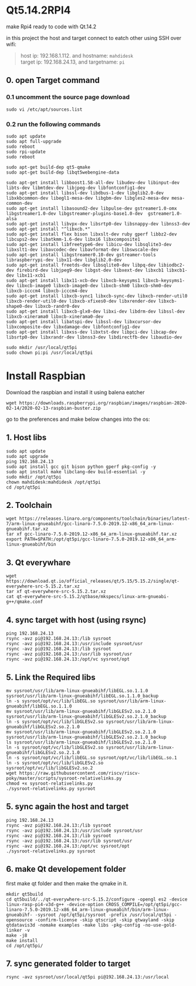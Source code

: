 # Qt5.14.2RPI4
make Rpi4 ready to code with Qt.14.2

in this project the host and target connect to eatch other using SSH over wifi:<br />
> host ip: 192.168.1.112. and hostname: `mahdidesk` <br />
> target ip: 192.168.24.13, and targetname: `pi`

## 0. open Target command

### 0.1 uncomment the source page download 
```
sudo vi /etc/apt/sources.list
```

### 0.2 run the following commands
```
sudo apt update
sudo apt full-upgrade
sudo reboot
sudo rpi-update
sudo reboot

sudo apt-get build-dep qt5-qmake
sudo apt-get build-dep libqt5webengine-data

sudo apt-get install libboost1.58-all-dev libudev-dev libinput-dev libts-dev libmtdev-dev libjpeg-dev libfontconfig1-dev 
sudo apt-get install libssl-dev libdbus-1-dev libglib2.0-dev libxkbcommon-dev libegl1-mesa-dev libgbm-dev libgles2-mesa-dev mesa-common-dev
sudo apt-get install libasound2-dev libpulse-dev gstreamer1.0-omx libgstreamer1.0-dev libgstreamer-plugins-base1.0-dev  gstreamer1.0-alsa
sudo apt-get install libvpx-dev libsrtp0-dev libsnappy-dev libnss3-dev
sudo apt-get install "^libxcb.*"
sudo apt-get install flex bison libxslt-dev ruby gperf libbz2-dev libcups2-dev libatkmm-1.6-dev libxi6 libxcomposite1
sudo apt-get install libfreetype6-dev libicu-dev libsqlite3-dev libxslt1-dev libavcodec-dev libavformat-dev libswscale-dev 
sudo apt-get install libgstreamer0.10-dev gstreamer-tools libraspberrypi-dev libx11-dev libglib2.0-dev 
sudo apt-get install freetds-dev libsqlite0-dev libpq-dev libiodbc2-dev firebird-dev libjpeg9-dev libgst-dev libxext-dev libxcb1 libxcb1-dev libx11-xcb1 
sudo apt-get install libx11-xcb-dev libxcb-keysyms1 libxcb-keysyms1-dev libxcb-image0 libxcb-image0-dev libxcb-shm0 libxcb-shm0-dev libxcb-icccm4 libxcb-icccm4-dev 
sudo apt-get install libxcb-sync1 libxcb-sync-dev libxcb-render-util0 libxcb-render-util0-dev libxcb-xfixes0-dev libxrender-dev libxcb-shape0-dev libxcb-randr0-dev 
sudo apt-get install libxcb-glx0-dev libxi-dev libdrm-dev libssl-dev libxcb-xinerama0 libxcb-xinerama0-dev
sudo apt-get install libatspi-dev libssl-dev libxcursor-dev libxcomposite-dev libxdamage-dev libfontconfig1-dev 
sudo apt-get install libxss-dev libxtst-dev libpci-dev libcap-dev libsrtp0-dev libxrandr-dev libnss3-dev libdirectfb-dev libaudio-dev

sudo mkdir /usr/local/qt5pi
sudo chown pi:pi /usr/local/qt5pi
```

# Install Raspbian 
Download the raspbian and install it using balena eatcher
```
wget https://downloads.raspberrypi.org/raspbian/images/raspbian-2020-02-14/2020-02-13-raspbian-buster.zip
```
go to the preferences and make below changes into the os:


## 1. Host libs
```
sudo apt update
sudo apt upgrade 
ping 192.168.24.13
sudo apt install gcc git bison python gperf pkg-config -y
sudo apt install make libclang-dev build-essential -y
sudo mkdir /opt/qt5pi
chown mahdidesk:mahdidesk /opt/qt5pi
cd /opt/qt5pi
```

## 2. Toolchain

```
wget https://releases.linaro.org/components/toolchain/binaries/latest-7/arm-linux-gnueabihf/gcc-linaro-7.5.0-2019.12-x86_64_arm-linux-gnueabihf.tar.xz
tar xf gcc-linaro-7.5.0-2019.12-x86_64_arm-linux-gnueabihf.tar.xz 
export PATH=$PATH:/opt/qt5pi/gcc-linaro-7.5.0-2019.12-x86_64_arm-linux-gnueabihf/bin
```

## 3. Qt everywhare

```
wget https://download.qt.io/official_releases/qt/5.15/5.15.2/single/qt-everywhere-src-5.15.2.tar.xz
tar xf qt-everywhere-src-5.15.2.tar.xz 
cat qt-everywhere-src-5.15.2/qtbase/mkspecs/linux-arm-gnueabi-g++/qmake.conf
```
## 4. sync target with host (using rsync)
```
ping 192.168.24.13
rsync -avz pi@192.168.24.13:/lib sysroot
rsync -avz pi@192.168.24.13:/usr/include sysroot/usr
rsync -avz pi@192.168.24.13:/lib sysroot
rsync -avz pi@192.168.24.13:/usr/lib sysroot/usr
rsync -avz pi@192.168.24.13:/opt/vc sysroot/opt
```

## 5. Link the Required libs
```
mv sysroot/usr/lib/arm-linux-gnueabihf/libEGL.so.1.1.0 sysroot/usr/lib/arm-linux-gnueabihf/libEGL.so.1.1.0_backup
ln -s sysroot/opt/vc/lib/libEGL.so sysroot/usr/lib/arm-linux-gnueabihf/libEGL.so.1.1.0
mv sysroot/usr/lib/arm-linux-gnueabihf/libGLESv2.so.2.1.0 sysroot/usr/lib/arm-linux-gnueabihf/libGLESv2.so.2.1.0_backup
ln -s sysroot/opt/vc/lib/libGLESv2.so sysroot/usr/lib/arm-linux-gnueabihf/libGLESv2.so.2.1.0
mv sysroot/usr/lib/arm-linux-gnueabihf/libGLESv2.so.2.1.0 sysroot/usr/lib/arm-linux-gnueabihf/libGLESv2.so.2.1.0_backup
ls sysroot/usr/lib/arm-linux-gnueabihf/libGLESv2.so.2.1.0
ln -s sysroot/opt/vc/lib/libGLESv2.so sysroot/usr/lib/arm-linux-gnueabihf/libGLESv2.so.2.1.0
ln -s sysroot/opt/vc/lib/libEGL.so sysroot/opt/vc/lib/libEGL.so.1
ln -s sysroot/opt/vc/lib/libGLESv2.so sysroot/opt/vc/lib/libGLESv2.so.2
wget https://raw.githubusercontent.com/riscv/riscv-poky/master/scripts/sysroot-relativelinks.py
chmod +x sysroot-relativelinks.py 
./sysroot-relativelinks.py sysroot
```
## 5. sync again the host and target
```
ping 192.168.24.13
rsync -avz pi@192.168.24.13:/lib sysroot
rsync -avz pi@192.168.24.13:/usr/include sysroot/usr
rsync -avz pi@192.168.24.13:/lib sysroot
rsync -avz pi@192.168.24.13:/usr/lib sysroot/usr
rsync -avz pi@192.168.24.13:/opt/vc sysroot/opt
./sysroot-relativelinks.py sysroot
```

## 6. make Qt developement folder
first make qt folder and then make the qmake in it.
```
mkdir qt5build
cd qt5build/../qt-everywhere-src-5.15.2/configure -opengl es2 -device linux-rasp-pi4-v3d-g++ -device-option CROSS_COMPILE=/opt/qt5pi/gcc-linaro-7.5.0-2019.12-x86_64_arm-linux-gnueabihf/bin/arm-linux-gnueabihf- -sysroot /opt/qt5pi/sysroot -prefix /usr/local/qt5pi -opensource -confirm-license -skip qtscript -skip qtwayland -skip qtdatavis3d -nomake examples -make libs -pkg-config -no-use-gold-linker -v
make -j8
make install
cd /opt/qt5pi/
```
## 7. sync generated folder to target 
```
rsync -avz sysroot/usr/local/qt5pi pi@192.168.24.13:/usr/local
```









